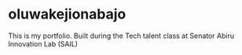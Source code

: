 # oluwakejionabajo
This is my portfolio. Built during the Tech talent class at Senator Abiru Innovation Lab (SAIL)
